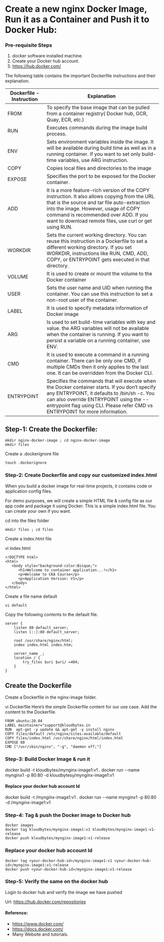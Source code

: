 
# Create a new nginx Docker Image, Run it as a Container and Push it to Docker Hub:

### Pre-requisite Steps
1.  docker software installed  machine.
2.  Create your Docker hub account.
3.  https://hub.docker.com/

The following table contains the important Dockerfile instructions and their explanation.

|Dockerfile - Instruction |	Explanation|
--------------------------|-----------|
|FROM|	To specify the base image that can be pulled from a container registry( Docker hub, GCR, Quay, ECR, etc.)|
|RUN|	Executes commands during the image build process.|
|ENV|	Sets environment variables inside the image. It will be available during build time as well as in a running container. If you want to set only build-time variables, use ARG instruction.|
|COPY|	Copies local files and directories to the image|
|EXPOSE|	Specifies the port to be exposed for the Docker container.
|ADD|	It is a more feature-rich version of the COPY instruction. It also allows copying from the URL that is the source and tar file auto-extraction into the image. However, usage of COPY command is recommended over ADD. If you want to download remote files, use curl or get using RUN.|
|WORKDIR|	Sets the current working directory. You can reuse this instruction in a Dockerfile to set a different working directory. If you set WORKDIR, instructions like RUN, CMD, ADD, COPY, or ENTRYPOINT gets executed in that directory.|
|VOLUME|	It is used to create or mount the volume to the Docker container|
|USER|	Sets the user name and UID when running the container. You can use this instruction to set a non-root user of the container.|
|LABEL|	It is used to specify metadata information of Docker image|
|ARG|	Is used to set build-time variables with key and value. the ARG variables will not be available when the container is running. If you want to persist a variable on a running container, use ENV.|
|CMD|	It is used to execute a command in a running container. There can be only one CMD, if multiple CMDs then it only applies to the last one. It can be overridden from the Docker CLI.|
|ENTRYPOINT|	Specifies the commands that will execute when the Docker container starts. If you don’t specify any ENTRYPOINT, it defaults to /bin/sh -c. You can also override ENTRYPOINT using the --entrypoint flag using CLI. Please refer CMD vs ENTRYPOINT for more information.|

## Step-1: Create the Dockerfile:

```
mkdir nginx-docker-image ; cd nginx-docker-image
mkdir files
```
Create a .dockerignore file
```
touch .dockerignore
```

### Step-2: Create Dockerfile and copy our customized index.html

When you build a docker image for real-time projects, it contains code or application config files.

For demo purposes, we will create a simple HTML file & config file as our app code and package it using Docker. This is a simple index.html file. You can create your own if you want.

cd into the files folder
```
mkdir files ; cd files
```
Create a index.html file

vi index.html
```
<!DOCTYPE html>
<html>
   <body style="background-color:Bisque;">
      <h1>Welcome to container application...!</h1>
      <p>Welcome to CKA Course</p>
      <p>Application Version: V1</p>
   </body>
</html>
```

Create a file name default

```
vi default
```

Copy the following contents to the default file.
```
server {
    listen 80 default_server;
    listen [::]:80 default_server;
    
    root /usr/share/nginx/html;
    index index.html index.htm;

    server_name _;
    location / {
        try_files $uri $uri/ =404;
    }
}
```
## Create the Dockerfile
Create a Dockerfile in the nginx-image folder.

vi Dockerfile
Here’s the simple Dockerfile content for our use case. Add the content to the Dockerfile.

```
FROM ubuntu:20.04  
LABEL maintainer="support@kloudbytes.in 
RUN  apt-get -y update && apt-get -y install nginx
COPY files/default /etc/nginx/sites-available/default
COPY files/index.html /usr/share/nginx/html/index.html
EXPOSE 80
CMD ["/usr/sbin/nginx", "-g", "daemon off;"]

```
### Step-3: Build Docker Image & run it

docker build -t kloudbytes/mynginx-image1:v1 .
docker run --name mynginx1 -p 80:80 -d kloudbytesy/mynginx-image1:v1

#### Replace your docker hub account Id
docker build -t <your-docker-hub-id>/mynginx-image1:v1 .
docker run --name mynginx1 -p 80:80 -d <your-docker-hub-id>/mynginx-image1:v1

### Step-4: Tag & push the Docker image to Docker hub

```
docker images
docker tag kloudbytes/mynginx-image1:v1 kloudbytes/mynginx-image1:v1-release
docker push kloudbytes/mynginx-image1:v1-release

```

### Replace your docker hub account Id

````
docker tag <your-docker-hub-id>/mynginx-image1:v1 <your-docker-hub-id>/mynginx-image1:v1-release
docker push <your-docker-hub-id>/mynginx-image1:v1-release
````

###  Step-5: Verify the same on the docker hub

Login to docker hub and verify the image we have pushed

Url: https://hub.docker.com/repositories


#### Reference:
* https://www.docker.com/
* https://docs.docker.com/
* Many Website and tutorials.
